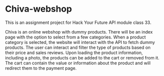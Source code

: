 # Chiva-webshop

This is an assignment project for Hack Your Future API module class 33.

Chiva is an online webshop with dummy products. There will be an index page with the option to select from a few categories. When a product category is selected, the website will interact with the API to fetch dummy products. The user can interact and filter the type of products based on their price and sales reviews. Upon loading the product information, including a photo, the products can be added to the cart or removed from it. The cart can contain the value or information about the product and will redirect them to the payment page. 
